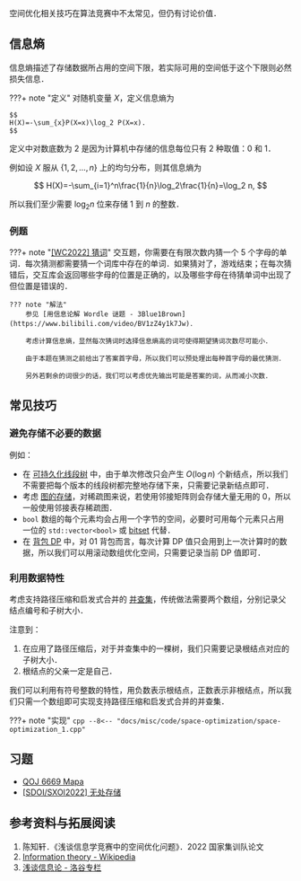 空间优化相关技巧在算法竞赛中不太常见，但仍有讨论价值．

## 信息熵

信息熵描述了存储数据所占用的空间下限，若实际可用的空间低于这个下限则必然损失信息．

???+ note "定义"
    对随机变量 $X$，定义信息熵为
    
    $$
    H(X)=-\sum_{x}P(X=x)\log_2 P(X=x).
    $$

定义中对数底数为 $2$ 是因为计算机中存储的信息每位只有 $2$ 种取值：$0$ 和 $1$．

例如设 $X$ 服从 $\{1,2,\dots,n\}$ 上的均匀分布，则其信息熵为

$$
H(X)=-\sum_{i=1}^n\frac{1}{n}\log_2\frac{1}{n}=\log_2 n,
$$

所以我们至少需要 $\log_2 n$ 位来存储 $1$ 到 $n$ 的整数．

### 例题

???+ note "[\[WC2022\] 猜词](https://www.luogu.com.cn/problem/P8079)"
    交互题，你需要在有限次数内猜一个 5 个字母的单词．每次猜测都需要猜一个词库中存在的单词．如果猜对了，游戏结束；在每次猜错后，交互库会返回哪些字母的位置是正确的，以及哪些字母在待猜单词中出现了但位置是错误的．
    
    ??? note "解法"
        参见 [用信息论解 Wordle 谜题 - 3Blue1Brown](https://www.bilibili.com/video/BV1zZ4y1k7Jw)．
        
        考虑计算信息熵，显然每次猜词时选择信息熵高的词可使得期望猜词次数尽可能小．
        
        由于本题在猜测之前给出了答案首字母，所以我们可以预处理出每种首字母的最优猜测．
        
        另外若剩余的词很少的话，我们可以考虑优先输出可能是答案的词，从而减小次数．

## 常见技巧

### 避免存储不必要的数据

例如：

-   在 [可持久化线段树](../ds/persistent-seg.md) 中，由于单次修改只会产生 $O(\log n)$ 个新结点，所以我们不需要把每个版本的线段树都完整地存储下来，只需要记录新结点即可．
-   考虑 [图的存储](../graph/save.md)，对稀疏图来说，若使用邻接矩阵则会存储大量无用的 $0$，所以一般使用邻接表存稀疏图．
-   `bool` 数组的每个元素均会占用一个字节的空间，必要时可用每个元素只占用一位的 `std::vector<bool>` 或 [bitset](../lang/csl/bitset.md) 代替．
-   在 [背包 DP](../dp/knapsack.md) 中，对 01 背包而言，每次计算 DP 值只会用到上一次计算时的数据，所以我们可以用滚动数组优化空间，只需要记录当前 DP 值即可．

### 利用数据特性

考虑支持路径压缩和启发式合并的 [并查集](../ds/dsu.md)，传统做法需要两个数组，分别记录父结点编号和子树大小．

注意到：

1.  在应用了路径压缩后，对于并查集中的一棵树，我们只需要记录根结点对应的子树大小．
2.  根结点的父亲一定是自己．

我们可以利用有符号整数的特性，用负数表示根结点，正数表示非根结点，所以我们只需一个数组即可实现支持路径压缩和启发式合并的并查集．

???+ note "实现"
    ```cpp
    --8<-- "docs/misc/code/space-optimization/space-optimization_1.cpp"
    ```

## 习题

-   [QOJ 6669 Mapa](https://qoj.ac/problem/6669)
-   [\[SDOI/SXOI2022\] 无处存储](https://www.luogu.com.cn/problem/P8353)

## 参考资料与拓展阅读

1.  陈知轩．《浅谈信息学竞赛中的空间优化问题》．2022 国家集训队论文
2.  [Information theory - Wikipedia](https://en.wikipedia.org/wiki/Information_theory)
3.  [浅谈信息论 - 洛谷专栏](https://www.luogu.com.cn/article/i65ca8i5)
